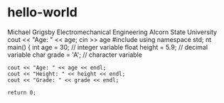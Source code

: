 # hello-world
Michael Grigsby
Electromechanical Engineering
Alcorn State University
cout << "Age: " << age;
cin >> age
#include <iostream>
using namespace std;
nt main() {
    int age = 30;            // integer variable
    float height = 5.9;      // decimal variable
    char grade = 'A';        // character variable

    cout << "Age: " << age << endl;
    cout << "Height: " << height << endl;
    cout << "Grade: " << grade << endl;

    return 0;
